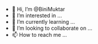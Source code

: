 - 👋 Hi, I’m @BiniMuktar
- 👀 I’m interested in ...
- 🌱 I’m currently learning ...
- 💞️ I’m looking to collaborate on ...
- 📫 How to reach me ...

<!---
BiniMuktar/BiniMuktar is a ✨ special ✨ repository because its `README.md` (this file) appears on your GitHub profile.
You can click the Preview link to take a look at your changes.
--->
